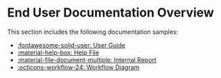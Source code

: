 # End User Documentation Overview

This section includes the following documentation samples:

<div class="grid cards" markdown>

- [:fontawesome-solid-user: User Guide](user_guide.md)
- [:material-help-box: Help File](linuxmint.md)
- [:material-file-document-multiple: Internal Report](sample_report.md)
- [:octicons-workflow-24: Workflow Diagram](sample_workflow.md)


</div>


